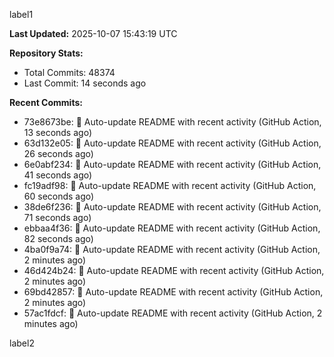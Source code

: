 
label1 
<!-- ACTIVITY_START -->
**Last Updated:** 2025-10-07 15:43:19 UTC

**Repository Stats:**
- Total Commits: 48374
- Last Commit: 14 seconds ago

**Recent Commits:**
- 73e8673be: 🤖 Auto-update README with recent activity (GitHub Action, 13 seconds ago)
- 63d132e05: 🤖 Auto-update README with recent activity (GitHub Action, 26 seconds ago)
- 6e0abf234: 🤖 Auto-update README with recent activity (GitHub Action, 41 seconds ago)
- fc19adf98: 🤖 Auto-update README with recent activity (GitHub Action, 60 seconds ago)
- 38de6f236: 🤖 Auto-update README with recent activity (GitHub Action, 71 seconds ago)
- ebbaa4f36: 🤖 Auto-update README with recent activity (GitHub Action, 82 seconds ago)
- 4ba0f9a74: 🤖 Auto-update README with recent activity (GitHub Action, 2 minutes ago)
- 46d424b24: 🤖 Auto-update README with recent activity (GitHub Action, 2 minutes ago)
- 69bd42857: 🤖 Auto-update README with recent activity (GitHub Action, 2 minutes ago)
- 57ac1fdcf: 🤖 Auto-update README with recent activity (GitHub Action, 2 minutes ago)
<!-- ACTIVITY_END -->

label2
